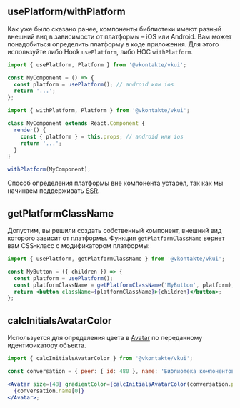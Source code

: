 ## usePlatform/withPlatform

Как уже было сказано ранее, компоненты библиотеки имеют разный внешний вид в зависимости от платформы – iOS или Android.
Вам может понадобиться определить платформу в коде приложения. Для этого используйте либо Hook `usePlatform`,
либо HOC `withPlatform`.

```jsx static
import { usePlatform, Platform } from '@vkontakte/vkui';

const MyComponent = () => {
  const platform = usePlatform(); // android или ios
  return '...';
};
```

```jsx static
import { withPlatform, Platform } from '@vkontakte/vkui';

class MyComponent extends React.Component {
  render() {
    const { platform } = this.props; // android или ios
    return '...';
  }
}

withPlatform(MyComponent);
```

Способ определения платформы вне компонента устарел, так как мы начинаем поддерживать
[SSR](https://reactjs.org/docs/react-dom-server.html).

## getPlatformClassName

Допустим, вы решили создать собственный компонент, внешний вид которого зависит от платформы. Функция `getPlatformClassName`
вернет вам CSS-класс с модификатором платформы:

```jsx static
import { usePlatform, getPlatformClassName } from '@vkontakte/vkui';

const MyButton = ({ children }) => {
  const platform = usePlatform();
  const platformClassName = getPlatformClassName('MyButton', platform); // MyButton--ios'
  return <button className={platformClassName}>{children}</button>;
};
```

## calcInitialsAvatarColor

Используется для определения цвета в [Avatar](#!/Avatar) по переданному идентификатору объекта.

```jsx static
import { calcInitialsAvatarColor } from '@vkontakte/vkui';

const conversation = { peer: { id: 480 }, name: 'Библиотека компонентов VKUI' };

<Avatar size={48} gradientColor={calcInitialsAvatarColor(conversation.peer.id)}>
  {conversation.name[0]}
</Avatar>;
```

